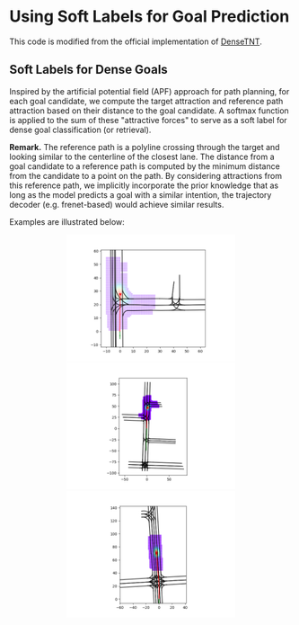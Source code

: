 # Using Soft Labels for Goal Prediction

This code is modified from the official implementation of [DenseTNT](https://github.com/Tsinghua-MARS-Lab/DenseTNT).

## Soft Labels for Dense Goals

Inspired by the artificial potential field (APF) approach for path planning, for each goal candidate, we compute the target attraction and reference path attraction based on their distance to the goal candidate. A softmax function is applied to the sum of these "attractive forces" to serve as a soft label for dense goal classification (or retrieval).

**Remark.** The reference path is a polyline crossing through the target and looking similar to the centerline of the closest lane. The distance from a goal candidate to a reference path is computed by the minimum distance from the candidate to a point on the path. By considering attractions from this reference path, we implicitly incorporate the prior knowledge that as long as the model predicts a goal with a similar intention, the trajectory decoder (e.g. frenet-based) would achieve similar results.

Examples are illustrated below:
<p align="center">
  <img src="./figures/dense_goal_heatmap_example-1.png" alt="dense_goal_example-1.png" width="300"/>
  <img src="./figures/dense_goal_heatmap_example-2.png" alt="dense_goal_example-1.png" width="300"/>
  <img src="./figures/dense_goal_heatmap_example-3.png" alt="dense_goal_example-1.png" width="300"/>
</p>
